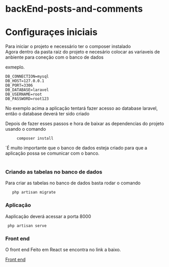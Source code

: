 # backEnd-posts-and-comments
<h1>Configuraçes iniciais</h1>
<p>
    Para iniciar o projeto e necessário ter o composer instalado
    <br/>
    Agora dentro da pasta raiz do projeto e necesário colocar as variaveis de anbiente para coneção com o banco de dados

exmeplo.
    
    DB_CONNECTION=mysql
    DB_HOST=127.0.0.1
    DB_PORT=3306
    DB_DATABASE=laravel
    DB_USERNAME=root
    DB_PASSWORD=root123

No exemplo acima a aplicação tentará fazer acesso ao database laravel, então o database deverá ter sido criado
    
   Depois de fazer esses passos e hora de baixar as dependencias do projeto usando o comando 
   ```
        composer install
   ```

´É muito importante que o banco de dados esteja criado para que a aplicação possa se comunicar com o banco.
<br/><br/>
    <h3> Criando as tabelas no banco de dados</h3>
    Para criar as tabelas no banco de dados basta rodar o comando 
 ``` 
    php artisan migrate
```  
  <h3>Aplicação</h3>
  <p>Aaplicação deverá acessar a porta 8000 </P>
  
  ```
   php artisan serve
  ```
</p>

  <h3>Front end</h3>
  O front end Feito em React se encontra no link a baixo.

  <a href="https://github.com/thayronFeitosa/frontEnd-posts-and-comments">Front end</a>
  


